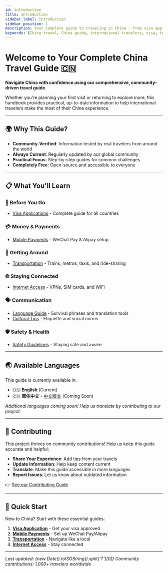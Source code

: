 ```yaml
---
id: introduction
title: Introduction
sidebar_label: Introduction
sidebar_position: 1
description: Your complete guide to traveling in China - from visa applications to cultural insights
keywords: [China travel, China guide, international travelers, visa, tourism]
---
```


# Welcome to Your Complete China Travel Guide 🇨🇳

**Navigate China with confidence using our comprehensive, community-driven travel guide.**

Whether you're planning your first visit or returning to explore more, this handbook provides practical, up-to-date information to help international travelers make the most of their China experience.

---

## 🌍 Why This Guide?

- **Community-Verified**: Information tested by real travelers from around the world
- **Always Current**: Regularly updated by our global community
- **Practical Focus**: Step-by-step guides for common challenges
- **Completely Free**: Open-source and accessible to everyone

---

## 📋 What You'll Learn

### 🛂 **Before You Go**
- [Visa Applications](./visa.md) - Complete guide for all countries

### 💳 **Money & Payments**
- [Mobile Payments](./payment.md) - WeChat Pay & Alipay setup

### 🚄 **Getting Around**
- [Transportation](./transportation.md) - Trains, metros, taxis, and ride-sharing

### 🌐 **Staying Connected**
- [Internet Access](./internet.md) - VPNs, SIM cards, and WiFi

### 🗣️ **Communication**
- [Language Guide](./language.md) - Survival phrases and translation tools
- [Cultural Tips](./culture.md) - Etiquette and social norms

### 🛡️ **Safety & Health**
- [Safety Guidelines](./safety.md) - Staying safe and aware

---

## 🌏 Available Languages

This guide is currently available in:

- 🇺🇸 **English** (Current)
- 🇨🇳 **简体中文** - [中文版本](../zh-CN/introduction) (Coming Soon)

*Additional languages coming soon! Help us translate by contributing to our project.*

---

## 🤝 Contributing

This project thrives on community contributions! Help us keep this guide accurate and helpful:

- **Share Your Experience**: Add tips from your travels
- **Update Information**: Help keep content current
- **Translate**: Make this guide accessible in more languages
- **Report Issues**: Let us know about outdated information

👉 [See our Contributing Guide](https://github.com/KatyTao/China-travel-handbook/blob/main/CONTRIBUTING.md)

---

## 🚀 Quick Start

New to China? Start with these essential guides:

1. **[Visa Application](./visa.md)** - Get your visa approved
2. **[Mobile Payments](./payment.md)** - Set up WeChat Pay/Alipay
3. **[Transportation](./transportation.md)** - Navigate like a local
4. **[Internet Access](./internet.md)** - Stay connected

---

*Last updated: {new Date().toISOString().split('T')[0]}*
*Community contributions: 1,000+ travelers worldwide* 